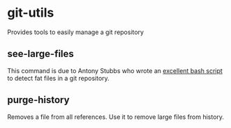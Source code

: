 # git-utils

Provides tools to easily manage a git repository

## see-large-files

This command is due to Antony Stubbs who wrote an [excellent bash script](http://stubbisms.wordpress.com/2009/07/10/git-script-to-show-largest-pack-objects-and-trim-your-waist-line/ "Antony's script") to detect fat files in a git repository.

## purge-history

Removes a file from all references. Use it to remove large files from history.
